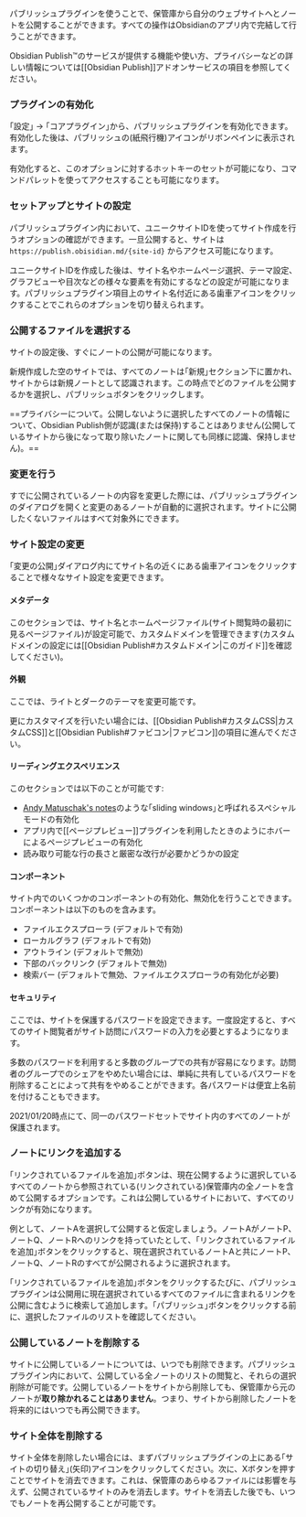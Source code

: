 パブリッシュプラグインを使うことで、保管庫から自分のウェブサイトへとノートを公開することができます。すべての操作はObsidianのアプリ内で完結して行うことができます。

Obsidian Publish™のサービスが提供する機能や使い方、プライバシーなどの詳しい情報については[[Obsidian Publish]]アドオンサービスの項目を参照してください。

### プラグインの有効化

｢設定｣ → ｢コアプラグイン｣から、パブリッシュプラグインを有効化できます。有効化した後は、パブリッシュの(紙飛行機)アイコンがリボンペインに表示されます。

有効化すると、このオプションに対するホットキーのセットが可能になり、コマンドパレットを使ってアクセスすることも可能になります。

### セットアップとサイトの設定

パブリッシュプラグイン内において、ユニークサイトIDを使ってサイト作成を行うオプションの確認ができます。一旦公開すると、サイトは `https://publish.obisidian.md/{site-id}` からアクセス可能になります。

ユニークサイトIDを作成した後は、サイト名やホームページ選択、テーマ設定、グラフビューや目次などの様々な要素を有効にするなどの設定が可能になります。パブリッシュプラグイン項目上のサイト名付近にある歯車アイコンをクリックすることでこれらのオプションを切り替えられます。

### 公開するファイルを選択する

サイトの設定後、すぐにノートの公開が可能になります。

新規作成した空のサイトでは、すべてのノートは｢新規｣セクション下に置かれ、サイトからは新規ノートとして認識されます。この時点でどのファイルを公開するかを選択し、パブリッシュボタンをクリックします。

==プライバシーについて。公開しないように選択したすべてのノートの情報について、Obsidian Publish側が認識(または保持)することはありません(公開しているサイトから後になって取り除いたノートに関しても同様に認識、保持しません)。==

### 変更を行う

すでに公開されているノートの内容を変更した際には、パブリッシュプラグインのダイアログを開くと変更のあるノートが自動的に選択されます。サイトに公開したくないファイルはすべて対象外にできます。

### サイト設定の変更

｢変更の公開｣ダイアログ内にてサイト名の近くにある歯車アイコンをクリックすることで様々なサイト設定を変更できます。

#### メタデータ

このセクションでは、サイト名とホームページファイル(サイト閲覧時の最初に見るページファイル)が設定可能で、カスタムドメインを管理できます(カスタムドメインの設定には[[Obsidian Publish#カスタムドメイン|このガイド]]を確認してください)。

#### 外観

ここでは、ライトとダークのテーマを変更可能です。

更にカスタマイズを行いたい場合には、[[Obsidian Publish#カスタムCSS|カスタムCSS]]と[[Obsidian Publish#ファビコン|ファビコン]]の項目に進んでください。

#### リーディングエクスペリエンス

このセクションでは以下のことが可能です:

- [Andy Matuschak's notes](https://notes.andymatuschak.org/)のような｢sliding windows｣と呼ばれるスペシャルモードの有効化
- アプリ内で[[ページプレビュー]]プラグインを利用したときのようにホバーによるページプレビューの有効化
- 読み取り可能な行の長さと厳密な改行が必要かどうかの設定

#### コンポーネント

サイト内でのいくつかのコンポーネントの有効化、無効化を行うことできます。コンポーネントは以下のものを含みます。

- ファイルエクスプローラ (デフォルトで有効)
- ローカルグラフ (デフォルトで有効)
- アウトライン (デフォルトで無効)
- 下部のバックリンク (デフォルトで無効)
- 検索バー (デフォルトで無効、ファイルエクスプローラの有効化が必要)

#### セキュリティ

ここでは、サイトを保護するパスワードを設定できます。一度設定すると、すべてのサイト閲覧者がサイト訪問にパスワードの入力を必要とするようになります。

多数のパスワードを利用すると多数のグループでの共有が容易になります。訪問者のグループでのシェアをやめたい場合には、単純に共有しているパスワードを削除することによって共有をやめることができます。各パスワードは便宜上名前を付けることもできます。

2021/01/20時点にて、同一のパスワードセットでサイト内のすべてのノートが保護されます。

### ノートにリンクを追加する

｢リンクされているファイルを追加｣ボタンは、現在公開するように選択しているすべてのノートから参照されている(リンクされている)保管庫内の全ノートを含めて公開するオプションです。これは公開しているサイトにおいて、すべてのリンクが有効になります。

例として、ノートAを選択して公開すると仮定しましょう。ノートAがノートP、ノートQ、ノートRへのリンクを持っていたとして、｢リンクされているファイルを追加｣ボタンをクリックすると、現在選択されているノートAと共にノートP、ノートQ、ノートRのすべてが公開されるように選択されます。

｢リンクされているファイルを追加｣ボタンをクリックするたびに、パブリッシュプラグインは公開用に現在選択されているすべてのファイルに含まれるリンクを公開に含むように検索して追加します。｢パブリッシュ｣ボタンをクリックする前に、選択したファイルのリストを確認してください。

### 公開しているノートを削除する

サイトに公開しているノートについては、いつでも削除できます。パブリッシュプラグイン内において、公開している全ノートのリストの閲覧と、それらの選択削除が可能です。公開しているノートをサイトから削除しても、保管庫から元のノートが**取り除かれることはありません**。つまり、サイトから削除したノートを将来的にはいつでも再公開できます。

### サイト全体を削除する

サイト全体を削除したい場合には、まずパブリッシュプラグインの上にある｢サイトの切り替え｣(矢印)アイコンをクリックしてください。次に、Xボタンを押すことでサイトを消去できます。これは、保管庫のあらゆるファイルには影響を与えず、公開されているサイトのみを消去します。サイトを消去した後でも、いつでもノートを再公開することが可能です。
